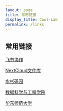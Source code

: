 ```yaml
---
layout: page
title: 常用链接
display_title: Cool-Lab
permalink: /links
---
```

## 常用链接

<a href="https://hpc-cool.feishu.cn/" targe="_blank"> 飞书协作 </a>

<a href="https://www.hpc.cool" targe="_blank"> NextCloud文件库 </a>

<a href="http://gitea.shuishan.net.cn" targe="_blank"> 水杉码园 </a>

<a href="http://dase.ecnu.edu.cn" targe="_blank"> 数据科学与工程学院 </a>

<a href="http://www.ecnu.edu.cn" targe="_blank"> 华东师范大学 </a>





